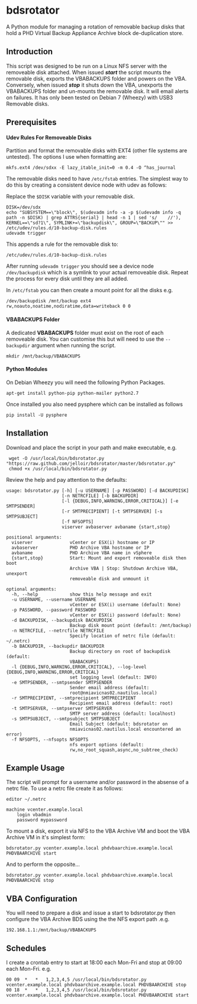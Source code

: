 bdsrotator
==========

A Python module for managing a rotation of removable backup disks that
hold a PHD Virtual Backup Appliance Archive block de-duplication store.

Introduction
------------
This script was designed to be run on a Linux NFS server with the
removeable disk attached.
When issued **_start_** the script mounts the removable disk, exports the
VBABACKUPS folder and powers on the VBA.
Conversely, when issued **_stop_** it shuts down the VBA, unexports the
VBABACKUPS folder and un-mounts the removable disk.
It will email alerts on failures.
It has only been tested on Debian 7 (Wheezy) with USB3 Removable disks.

Prerequisites
-------------

#### Udev Rules For Removeable Disks

Partition and format the removable disks with EXT4 (other file systems
are untested).
The options I use when formatting are:

    mkfs.ext4 /dev/sdxx -E lazy_itable_init=0 -m 0.4 -O ^has_journal

The removable disks need to have `/etc/fstab` entries.  The simplest way
to do this by creating a consistent device node with udev as follows:

Replace the `$DISK` variable with your removable disk.
    
    DISK=/dev/sdx
    echo "SUBSYSTEM==\"block\", $(udevadm info -a -p $(udevadm info -q path -n $DISK) | grep ATTRS{serial} | head -n 1 | sed 's/    //'), KERNEL==\"sd?1\", SYMLINK+=\"backupdisk\", GROUP=\"BACKUP\"" >> /etc/udev/rules.d/10-backup-disk.rules
    udevadm trigger

This appends a rule for the removable disk to:

    /etc/udev/rules.d/10-backup-disk.rules

After running `udevadm trigger` you should see a device node
`/dev/backupdisk` which is a symlink to your actual removeable disk.
Repeat the process for every disk until they are all added.

In `/etc/fstab` you can then create a mount point for all the disks e.g.

    /dev/backupdisk /mnt/backup ext4 rw,noauto,noatime,nodiratime,data=writeback 0 0

#### VBABACKUPS Folder

A dedicated **VBABACKUPS** folder must exist on the root of each
removeable disk.  You can customise this but will need to use the
`--backupdir` argument when running the script.

    mkdir /mnt/backup/VBABACKUPS

#### Python Modules

On Debian Wheezy you will need the following Python Packages.

    apt-get install python-pip python-mailer python2.7

Once installed you also need pysphere which can be installed as follows

    pip install -U pysphere

Installation
------------

Download and place the script in your path and make executable, e.g.

     wget -O /usr/local/bin/bdsrotator.py "https://raw.github.com/jelloir/bdsrotator/master/bdsrotator.py"
     chmod +x /usr/local/bin/bdsrotator.py

Review the help and pay attention to the defaults:

    usage: bdsrotator.py [-h] [-u USERNAME] [-p PASSWORD] [-d BACKUPDISK]
                         [-n NETRCFILE] [-b BACKUPDIR]
                         [-l {DEBUG,INFO,WARNING,ERROR,CRITICAL}] [-e SMTPSENDER]
                         [-r SMTPRECIPIENT] [-t SMTPSERVER] [-s SMTPSUBJECT]
                         [-f NFSOPTS]
                         viserver avbaserver avbaname {start,stop}

    positional arguments:
      viserver              vCenter or ESX(i) hostname or IP
      avbaserver            PHD Archive VBA hostname or IP
      avbaname              PHD Archive VBA name in vSphere
      {start,stop}          Start: Mount and export removeable disk then boot
                            Archive VBA | Stop: Shutdown Archive VBA, unexport
                            removeable disk and unmount it

    optional arguments:
      -h, --help            show this help message and exit
      -u USERNAME, --username USERNAME
                            vCenter or ESX(i) username (default: None)
      -p PASSWORD, --password PASSWORD
                            vCenter or ESX(i) password (default: None)
      -d BACKUPDISK, --backupdisk BACKUPDISK
                            Backup disk mount point (default: /mnt/backup)
      -n NETRCFILE, --netrcfile NETRCFILE
                            Specify location of netrc file (default: ~/.netrc)
      -b BACKUPDIR, --backupdir BACKUPDIR
                            Backup directory on root of backupdisk (default:
                            VBABACKUPS)
      -l {DEBUG,INFO,WARNING,ERROR,CRITICAL}, --log-level {DEBUG,INFO,WARNING,ERROR,CRITICAL}
                            set logging level (default: INFO)
      -e SMTPSENDER, --smtpsender SMTPSENDER
                            Sender email address (default:
                            root@nmiavicnas02.nautilus.local)
      -r SMTPRECIPIENT, --smtprecipient SMTPRECIPIENT
                            Recipient email address (default: root)
      -t SMTPSERVER, --smtpserver SMTPSERVER
                            SMTP server address (default: localhost)
      -s SMTPSUBJECT, --smtpsubject SMTPSUBJECT
                            Email Subject (default: bdsrotator on
                            nmiavicnas02.nautilus.local encountered an error)
      -f NFSOPTS, --nfsopts NFSOPTS
                            nfs export options (default:
                            rw,no_root_squash,async,no_subtree_check)

Example Usage
-------------

The script will prompt for a username and/or password in the absense of
a netrc file.  To use a netrc file create it as follows:

    editor ~/.netrc

    machine vcenter.example.local
        login vbadmin
        password mypassword

To mount a disk, export it via NFS to the VBA Archive VM and boot the
VBA Archive VM in it's simplest form:

    bdsrotator.py vcenter.example.local phdvbaarchive.example.local PHDVBAARCHIVE start 

And to perform the opposite...

    bdsrotator.py vcenter.example.local phdvbaarchive.example.local PHDVBAARCHIVE stop

VBA Configuration
-----------------

You will need to prepare a disk and issue a start to bdsrotator.py then
configure the VBA Archive BDS using the the NFS export path .e.g.

    192.168.1.1:/mnt/backup/VBABACKUPS
  
Schedules
---------

I create a crontab entry to start at 18:00 each Mon-Fri and stop at
09:00 each Mon-Fri.  e.g.

    00 09  *   *   1,2,3,4,5 /usr/local/bin/bdsrotator.py vcenter.example.local phdvbaarchive.example.local PHDVBAARCHIVE stop 
    00 18  *   *   1,2,3,4,5 /usr/local/bin/bdsrotator.py vcenter.example.local phdvbaarchive.example.local PHDVBAARCHIVE start
